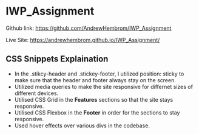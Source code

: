 # IWP_Assignment

Github link: https://github.com/AndrewHembrom/IWP_Assignment

Live Site: https://andrewhembrom.github.io/IWP_Assignment/

## CSS Snippets Explaination
- In the .stikcy-header and .stickey-footer, I utilized position: sticky to make sure that the header and footer always stay on the screen.
- Utilized media queries to make the site responsive for differnet sizes of different devices.
- Utilised CSS Grid in the **Features** sections so that the site stays responsive.
- Utilised CSS Flexbox in the **Footer** in order for the sections to stay responsive.
- Used hover effects over various divs in the codebase.

